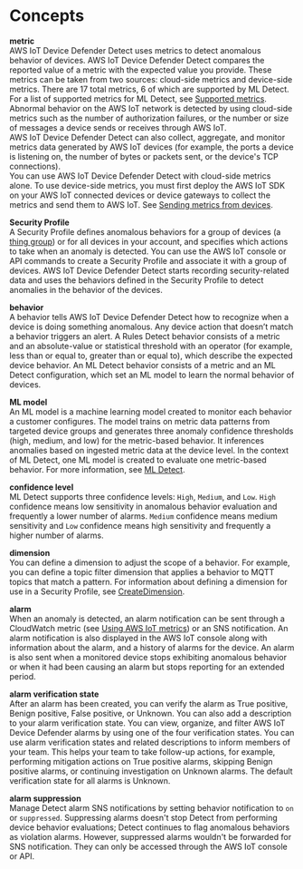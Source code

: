 # Concepts<a name="detect-concepts"></a>

**metric**  
AWS IoT Device Defender Detect uses metrics to detect anomalous behavior of devices\. AWS IoT Device Defender Detect compares the reported value of a metric with the expected value you provide\. These metrics can be taken from two sources: cloud\-side metrics and device\-side metrics\. There are 17 total metrics, 6 of which are supported by ML Detect\. For a list of supported metrics for ML Detect, see [Supported metrics](dd-detect-ml.md#dd-detect-ml-metrics)\.  
Abnormal behavior on the AWS IoT network is detected by using cloud\-side metrics such as the number of authorization failures, or the number or size of messages a device sends or receives through AWS IoT\.   
AWS IoT Device Defender Detect can also collect, aggregate, and monitor metrics data generated by AWS IoT devices \(for example, the ports a device is listening on, the number of bytes or packets sent, or the device's TCP connections\)\.  
You can use AWS IoT Device Defender Detect with cloud\-side metrics alone\. To use device\-side metrics, you must first deploy the AWS IoT SDK on your AWS IoT connected devices or device gateways to collect the metrics and send them to AWS IoT\. See [Sending metrics from devices](detect-device-side-metrics.md#DetectMetricsMessages)\. 

**Security Profile**  
A Security Profile defines anomalous behaviors for a group of devices \(a [thing group](thing-groups.md)\) or for all devices in your account, and specifies which actions to take when an anomaly is detected\. You can use the AWS IoT console or API commands to create a Security Profile and associate it with a group of devices\. AWS IoT Device Defender Detect starts recording security\-related data and uses the behaviors defined in the Security Profile to detect anomalies in the behavior of the devices\. 

**behavior**  
A behavior tells AWS IoT Device Defender Detect how to recognize when a device is doing something anomalous\. Any device action that doesn’t match a behavior triggers an alert\. A Rules Detect behavior consists of a metric and an absolute\-value or statistical threshold with an operator \(for example, less than or equal to, greater than or equal to\), which describe the expected device behavior\. An ML Detect behavior consists of a metric and an ML Detect configuration, which set an ML model to learn the normal behavior of devices\.

**ML model**  
An ML model is a machine learning model created to monitor each behavior a customer configures\. The model trains on metric data patterns from targeted device groups and generates three anomaly confidence thresholds \(high, medium, and low\) for the metric\-based behavior\. It inferences anomalies based on ingested metric data at the device level\. In the context of ML Detect, one ML model is created to evaluate one metric\-based behavior\. For more information, see [ML Detect](dd-detect-ml.md)\.

**confidence level**  
ML Detect supports three confidence levels: `High`, `Medium`, and `Low`\. `High` confidence means low sensitivity in anomalous behavior evaluation and frequently a lower number of alarms\. `Medium` confidence means medium sensitivity and `Low` confidence means high sensitivity and frequently a higher number of alarms\.

**dimension**  
You can define a dimension to adjust the scope of a behavior\. For example, you can define a topic filter dimension that applies a behavior to MQTT topics that match a pattern\. For information about defining a dimension for use in a Security Profile, see [CreateDimension](https://docs.aws.amazon.com/iot/latest/apireference/API_CreateDimension.html)\.

**alarm**  
When an anomaly is detected, an alarm notification can be sent through a CloudWatch metric \(see [Using AWS IoT metrics](monitoring-cloudwatch.md#how_to_use_metrics)\) or an SNS notification\. An alarm notification is also displayed in the AWS IoT console along with information about the alarm, and a history of alarms for the device\. An alarm is also sent when a monitored device stops exhibiting anomalous behavior or when it had been causing an alarm but stops reporting for an extended period\.

**alarm verification state**  
After an alarm has been created, you can verify the alarm as True positive, Benign positive, False positive, or Unknown\. You can also add a description to your alarm verification state\. You can view, organize, and filter AWS IoT Device Defender alarms by using one of the four verification states\. You can use alarm verification states and related descriptions to inform members of your team\. This helps your team to take follow\-up actions, for example, performing mitigation actions on True positive alarms, skipping Benign positive alarms, or continuing investigation on Unknown alarms\. The default verification state for all alarms is Unknown\.

**alarm suppression**  
Manage Detect alarm SNS notifications by setting behavior notification to `on` or `suppressed`\. Suppressing alarms doesn't stop Detect from performing device behavior evaluations; Detect continues to flag anomalous behaviors as violation alarms\. However, suppressed alarms wouldn't be forwarded for SNS notification\. They can only be accessed through the AWS IoT console or API\.